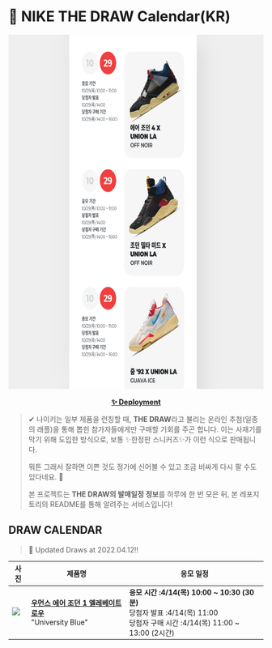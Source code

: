 # 👟 NIKE THE DRAW Calendar(KR)

<div align="center">
  <a href="https://junhoyeo.github.io/NIKE-THE-DRAW-Calendar/">
    <img src="./docs/images/preview.png" alt="Preview image of deployed application" height="700px" width="700px" />
  </a>
</div>

<p align="center">
  <a href="https://junhoyeo.github.io/NIKE-THE-DRAW-Calendar/">
    <strong>✨ Deployment</strong>
  </a>
</p>

> ✔ 나이키는 일부 제품을 런칭할 때, **THE DRAW**라고 불리는 온라인 추첨(일종의 래플)을 통해 뽑힌 참가자들에게만 구매할 기회를 주곤 합니다. 이는 사재기를 막기 위해 도입한 방식으로, 보통 ✨한정판 스니커즈✨가 이런 식으로 판매됩니다.
>
> 뭐튼 그래서 잘하면 이쁜 것도 정가에 신어볼 수 있고 조금 비싸게 다시 팔 수도 있다네요. 🤭
>
> 본 프로젝트는 **THE DRAW의 발매일정 정보**를 하루에 한 번 모은 뒤, 본 레포지토리의 README를 통해 알려주는 서비스입니다!

## DRAW CALENDAR

<!-- DRAW CALENDAR: START -->

> 👟 Updated Draws at 2022.04.12‼️

| 사진 | 제품명 | 응모 일정 |
| --- | ---- | ------- |
| <img src="https://static-breeze.nike.co.kr/kr/ko_kr/cmsstatic/product/DQ3698-141/14f14c91-9222-4b64-938f-3c493ccf1d78_primary.jpg?snkrBrowse" width="256" /> | <a href="https://www.nike.com/kr/launch/t/women/fw/basketball/DQ3698-141/gvse88/w-air-jordan-1-elevate-low-se"><strong>우먼스 에어 조던 1 엘레베이트 로우</strong><br /></a> "University Blue" | <strong>응모 시간 :4/14(목) 10:00 ~ 10:30 (30분)</strong><br />당첨자 발표 :4/14(목) 11:00<br />당첨자 구매 시간 :4/14(목) 11:00 ~ 13:00 (2시간) |

<!-- DRAW CALENDAR: END -->
